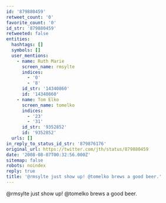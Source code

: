 ```yaml
---
id: '879880459'
retweet_count: '0'
favorite_count: '0'
id_str: '879880459'
retweeted: false
entities:
  hashtags: []
  symbols: []
  user_mentions:
    - name: Ruth Marie
      screen_name: rmsylte
      indices:
        - '0'
        - '8'
      id_str: '14340860'
      id: '14340860'
    - name: Tom Elko
      screen_name: tomelko
      indices:
        - '23'
        - '31'
      id_str: '9352852'
      id: '9352852'
  urls: []
in_reply_to_status_id_str: '879876176'
original_url: https://twitter.com/jth/status/879880459
date: '2008-08-07T00:32:56.000Z'
sitemap: false
robots: noindex
reply: true
title: '@rmsylte just show up! @tomelko brews a good beer.'
---
```


@rmsylte just show up! @tomelko brews a good beer.